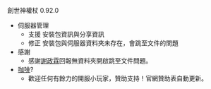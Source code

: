 創世神權杖 0.92.0

* 伺服器管理
    -  支援 安裝包資訊與分享資訊
    -  修正 安裝包與伺服器資料夾未存在，會跳至文件的問題
* 感謝
    -  感謝[謝政霖](https://www.youtube.com/channel/UCKtRUd9iFrsVBFaK-KaeGWg)回報無資料夾開啟跳至文件問題。
* [咖啡](http://bit.ly/mcscpterdonation)?
    -  歡迎任何有餘力的開服小玩家，贊助支持！官網贊助表自動更新。
    